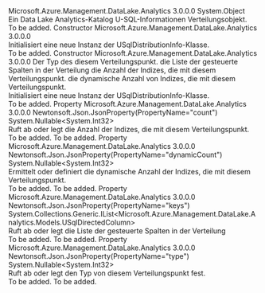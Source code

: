 <Type Name="USqlDistributionInfo" FullName="Microsoft.Azure.Management.DataLake.Analytics.Models.USqlDistributionInfo">
  <TypeSignature Language="C#" Value="public class USqlDistributionInfo" />
  <TypeSignature Language="ILAsm" Value=".class public auto ansi beforefieldinit USqlDistributionInfo extends System.Object" />
  <TypeSignature Language="DocId" Value="T:Microsoft.Azure.Management.DataLake.Analytics.Models.USqlDistributionInfo" />
  <TypeSignature Language="VB.NET" Value="Public Class USqlDistributionInfo" />
  <TypeSignature Language="F#" Value="type USqlDistributionInfo = class" />
  <AssemblyInfo>
    <AssemblyName>Microsoft.Azure.Management.DataLake.Analytics</AssemblyName>
    <AssemblyVersion>3.0.0.0</AssemblyVersion>
  </AssemblyInfo>
  <Base>
    <BaseTypeName>System.Object</BaseTypeName>
  </Base>
  <Interfaces />
  <Docs>
    <summary>
            Ein Data Lake Analytics-Katalog U-SQL-Informationen Verteilungsobjekt.
            </summary>
    <remarks>To be added.</remarks>
  </Docs>
  <Members>
    <Member MemberName=".ctor">
      <MemberSignature Language="C#" Value="public USqlDistributionInfo ();" />
      <MemberSignature Language="ILAsm" Value=".method public hidebysig specialname rtspecialname instance void .ctor() cil managed" />
      <MemberSignature Language="DocId" Value="M:Microsoft.Azure.Management.DataLake.Analytics.Models.USqlDistributionInfo.#ctor" />
      <MemberSignature Language="VB.NET" Value="Public Sub New ()" />
      <MemberType>Constructor</MemberType>
      <AssemblyInfo>
        <AssemblyName>Microsoft.Azure.Management.DataLake.Analytics</AssemblyName>
        <AssemblyVersion>3.0.0.0</AssemblyVersion>
      </AssemblyInfo>
      <Parameters />
      <Docs>
        <summary>
            Initialisiert eine neue Instanz der USqlDistributionInfo-Klasse.
            </summary>
        <remarks>To be added.</remarks>
      </Docs>
    </Member>
    <Member MemberName=".ctor">
      <MemberSignature Language="C#" Value="public USqlDistributionInfo (Nullable&lt;int&gt; type = null, System.Collections.Generic.IList&lt;Microsoft.Azure.Management.DataLake.Analytics.Models.USqlDirectedColumn&gt; keys = null, Nullable&lt;int&gt; count = null, Nullable&lt;int&gt; dynamicCount = null);" />
      <MemberSignature Language="ILAsm" Value=".method public hidebysig specialname rtspecialname instance void .ctor(valuetype System.Nullable`1&lt;int32&gt; type, class System.Collections.Generic.IList`1&lt;class Microsoft.Azure.Management.DataLake.Analytics.Models.USqlDirectedColumn&gt; keys, valuetype System.Nullable`1&lt;int32&gt; count, valuetype System.Nullable`1&lt;int32&gt; dynamicCount) cil managed" />
      <MemberSignature Language="DocId" Value="M:Microsoft.Azure.Management.DataLake.Analytics.Models.USqlDistributionInfo.#ctor(System.Nullable{System.Int32},System.Collections.Generic.IList{Microsoft.Azure.Management.DataLake.Analytics.Models.USqlDirectedColumn},System.Nullable{System.Int32},System.Nullable{System.Int32})" />
      <MemberSignature Language="VB.NET" Value="Public Sub New (Optional type As Nullable(Of Integer) = null, Optional keys As IList(Of USqlDirectedColumn) = null, Optional count As Nullable(Of Integer) = null, Optional dynamicCount As Nullable(Of Integer) = null)" />
      <MemberSignature Language="F#" Value="new Microsoft.Azure.Management.DataLake.Analytics.Models.USqlDistributionInfo : Nullable&lt;int&gt; * System.Collections.Generic.IList&lt;Microsoft.Azure.Management.DataLake.Analytics.Models.USqlDirectedColumn&gt; * Nullable&lt;int&gt; * Nullable&lt;int&gt; -&gt; Microsoft.Azure.Management.DataLake.Analytics.Models.USqlDistributionInfo" Usage="new Microsoft.Azure.Management.DataLake.Analytics.Models.USqlDistributionInfo (type, keys, count, dynamicCount)" />
      <MemberType>Constructor</MemberType>
      <AssemblyInfo>
        <AssemblyName>Microsoft.Azure.Management.DataLake.Analytics</AssemblyName>
        <AssemblyVersion>3.0.0.0</AssemblyVersion>
      </AssemblyInfo>
      <Parameters>
        <Parameter Name="type" Type="System.Nullable&lt;System.Int32&gt;" />
        <Parameter Name="keys" Type="System.Collections.Generic.IList&lt;Microsoft.Azure.Management.DataLake.Analytics.Models.USqlDirectedColumn&gt;" />
        <Parameter Name="count" Type="System.Nullable&lt;System.Int32&gt;" />
        <Parameter Name="dynamicCount" Type="System.Nullable&lt;System.Int32&gt;" />
      </Parameters>
      <Docs>
        <param name="type">Der Typ des diesem Verteilungspunkt.</param>
        <param name="keys">die Liste der gesteuerte Spalten in der Verteilung</param>
        <param name="count">die Anzahl der Indizes, die mit diesem Verteilungspunkt.</param>
        <param name="dynamicCount">die dynamische Anzahl von Indizes, die mit diesem Verteilungspunkt.</param>
        <summary>
            Initialisiert eine neue Instanz der USqlDistributionInfo-Klasse.
            </summary>
        <remarks>To be added.</remarks>
      </Docs>
    </Member>
    <Member MemberName="Count">
      <MemberSignature Language="C#" Value="public Nullable&lt;int&gt; Count { get; set; }" />
      <MemberSignature Language="ILAsm" Value=".property instance valuetype System.Nullable`1&lt;int32&gt; Count" />
      <MemberSignature Language="DocId" Value="P:Microsoft.Azure.Management.DataLake.Analytics.Models.USqlDistributionInfo.Count" />
      <MemberSignature Language="VB.NET" Value="Public Property Count As Nullable(Of Integer)" />
      <MemberSignature Language="F#" Value="member this.Count : Nullable&lt;int&gt; with get, set" Usage="Microsoft.Azure.Management.DataLake.Analytics.Models.USqlDistributionInfo.Count" />
      <MemberType>Property</MemberType>
      <AssemblyInfo>
        <AssemblyName>Microsoft.Azure.Management.DataLake.Analytics</AssemblyName>
        <AssemblyVersion>3.0.0.0</AssemblyVersion>
      </AssemblyInfo>
      <Attributes>
        <Attribute>
          <AttributeName>Newtonsoft.Json.JsonProperty(PropertyName="count")</AttributeName>
        </Attribute>
      </Attributes>
      <ReturnValue>
        <ReturnType>System.Nullable&lt;System.Int32&gt;</ReturnType>
      </ReturnValue>
      <Docs>
        <summary>
            Ruft ab oder legt die Anzahl der Indizes, die mit diesem Verteilungspunkt.
            </summary>
        <value>To be added.</value>
        <remarks>To be added.</remarks>
      </Docs>
    </Member>
    <Member MemberName="DynamicCount">
      <MemberSignature Language="C#" Value="public Nullable&lt;int&gt; DynamicCount { get; set; }" />
      <MemberSignature Language="ILAsm" Value=".property instance valuetype System.Nullable`1&lt;int32&gt; DynamicCount" />
      <MemberSignature Language="DocId" Value="P:Microsoft.Azure.Management.DataLake.Analytics.Models.USqlDistributionInfo.DynamicCount" />
      <MemberSignature Language="VB.NET" Value="Public Property DynamicCount As Nullable(Of Integer)" />
      <MemberSignature Language="F#" Value="member this.DynamicCount : Nullable&lt;int&gt; with get, set" Usage="Microsoft.Azure.Management.DataLake.Analytics.Models.USqlDistributionInfo.DynamicCount" />
      <MemberType>Property</MemberType>
      <AssemblyInfo>
        <AssemblyName>Microsoft.Azure.Management.DataLake.Analytics</AssemblyName>
        <AssemblyVersion>3.0.0.0</AssemblyVersion>
      </AssemblyInfo>
      <Attributes>
        <Attribute>
          <AttributeName>Newtonsoft.Json.JsonProperty(PropertyName="dynamicCount")</AttributeName>
        </Attribute>
      </Attributes>
      <ReturnValue>
        <ReturnType>System.Nullable&lt;System.Int32&gt;</ReturnType>
      </ReturnValue>
      <Docs>
        <summary>
            Ermittelt oder definiert die dynamische Anzahl der Indizes, die mit diesem Verteilungspunkt.
            </summary>
        <value>To be added.</value>
        <remarks>To be added.</remarks>
      </Docs>
    </Member>
    <Member MemberName="Keys">
      <MemberSignature Language="C#" Value="public System.Collections.Generic.IList&lt;Microsoft.Azure.Management.DataLake.Analytics.Models.USqlDirectedColumn&gt; Keys { get; set; }" />
      <MemberSignature Language="ILAsm" Value=".property instance class System.Collections.Generic.IList`1&lt;class Microsoft.Azure.Management.DataLake.Analytics.Models.USqlDirectedColumn&gt; Keys" />
      <MemberSignature Language="DocId" Value="P:Microsoft.Azure.Management.DataLake.Analytics.Models.USqlDistributionInfo.Keys" />
      <MemberSignature Language="VB.NET" Value="Public Property Keys As IList(Of USqlDirectedColumn)" />
      <MemberSignature Language="F#" Value="member this.Keys : System.Collections.Generic.IList&lt;Microsoft.Azure.Management.DataLake.Analytics.Models.USqlDirectedColumn&gt; with get, set" Usage="Microsoft.Azure.Management.DataLake.Analytics.Models.USqlDistributionInfo.Keys" />
      <MemberType>Property</MemberType>
      <AssemblyInfo>
        <AssemblyName>Microsoft.Azure.Management.DataLake.Analytics</AssemblyName>
        <AssemblyVersion>3.0.0.0</AssemblyVersion>
      </AssemblyInfo>
      <Attributes>
        <Attribute>
          <AttributeName>Newtonsoft.Json.JsonProperty(PropertyName="keys")</AttributeName>
        </Attribute>
      </Attributes>
      <ReturnValue>
        <ReturnType>System.Collections.Generic.IList&lt;Microsoft.Azure.Management.DataLake.Analytics.Models.USqlDirectedColumn&gt;</ReturnType>
      </ReturnValue>
      <Docs>
        <summary>
            Ruft ab oder legt die Liste der gesteuerte Spalten in der Verteilung
            </summary>
        <value>To be added.</value>
        <remarks>To be added.</remarks>
      </Docs>
    </Member>
    <Member MemberName="Type">
      <MemberSignature Language="C#" Value="public Nullable&lt;int&gt; Type { get; set; }" />
      <MemberSignature Language="ILAsm" Value=".property instance valuetype System.Nullable`1&lt;int32&gt; Type" />
      <MemberSignature Language="DocId" Value="P:Microsoft.Azure.Management.DataLake.Analytics.Models.USqlDistributionInfo.Type" />
      <MemberSignature Language="VB.NET" Value="Public Property Type As Nullable(Of Integer)" />
      <MemberSignature Language="F#" Value="member this.Type : Nullable&lt;int&gt; with get, set" Usage="Microsoft.Azure.Management.DataLake.Analytics.Models.USqlDistributionInfo.Type" />
      <MemberType>Property</MemberType>
      <AssemblyInfo>
        <AssemblyName>Microsoft.Azure.Management.DataLake.Analytics</AssemblyName>
        <AssemblyVersion>3.0.0.0</AssemblyVersion>
      </AssemblyInfo>
      <Attributes>
        <Attribute>
          <AttributeName>Newtonsoft.Json.JsonProperty(PropertyName="type")</AttributeName>
        </Attribute>
      </Attributes>
      <ReturnValue>
        <ReturnType>System.Nullable&lt;System.Int32&gt;</ReturnType>
      </ReturnValue>
      <Docs>
        <summary>
            Ruft ab oder legt den Typ von diesem Verteilungspunkt fest.
            </summary>
        <value>To be added.</value>
        <remarks>To be added.</remarks>
      </Docs>
    </Member>
  </Members>
</Type>